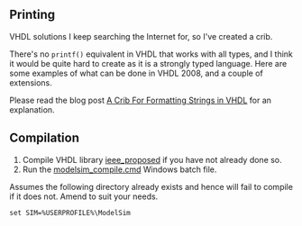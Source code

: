 ## Printing

VHDL solutions I keep searching the Internet for, so I've created a crib.

There's no `printf()` equivalent in VHDL that works with all types, and I think it would be quite hard to create as it is a strongly typed language. Here are some examples of what can be done in VHDL 2008, and a couple of extensions.

Please read the blog post [A Crib For Formatting Strings in VHDL](https://blog.abbey1.org.uk/index.php/technology/a-crib-for-formatting-strings-in-vhdl) for an explanation.

## Compilation

1. Compile VHDL library [ieee_proposed](../sfixed) if you have not already done so.
2. Run the [modelsim_compile.cmd](modelsim_compile.cmd) Windows batch file.

Assumes the following directory already exists and hence will fail to compile if it does not. Amend to suit your needs.

```batch
set SIM=%USERPROFILE%\ModelSim
```
